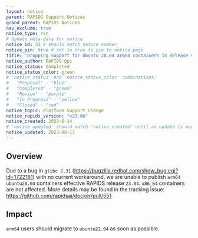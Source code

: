 ```yaml
---
layout: notice
parent: RAPIDS Support Notices
grand_parent: RAPIDS Notices
nav_exclude: true
notice_type: rsn
# Update meta-data for notice
notice_id: 33 # should match notice number
notice_pin: true # set to true to pin to notice page
title: "Dropping Support for Ubuntu 20.04 arm64 containers in Release v23.06"
notice_author: RAPIDS Ops
notice_status: Completed
notice_status_color: green
# 'notice_status' and 'notice_status_color' combinations:
#   "Proposal" - "blue"
#   "Completed" - "green"
#   "Review" - "purple"
#   "In Progress" - "yellow"
#   "Closed" - "red"
notice_topic: Platform Support Change
notice_rapids_version: "v23.06"
notice_created: 2023-6-14
# 'notice_updated' should match 'notice_created' until an update is made
notice_updated: 2023-08-17
---
```


## Overview

Due to a bug in `glibc 2.31` (https://bugzilla.redhat.com/show_bug.cgi?id=1722181) with no current workaround, we are unable to publish `arm64` `ubuntu20.04` containers effective RAPIDS release `23.04`. `x86_64` containers are not affected. More details may be found in the tracking issue: https://github.com/rapidsai/docker/pull/551

## Impact

`arm64` users should migrate to `ubuntu22.04` as soon as possible.
